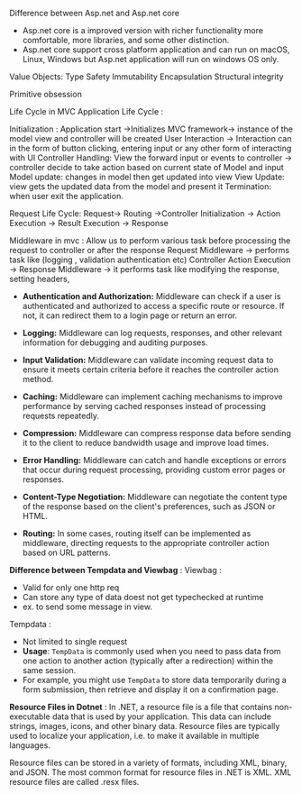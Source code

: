 Difference between Asp.net and Asp.net core
- Asp.net core is a improved version with richer functionality more comfortable, more libraries, and some other distinction.
- Asp.net core support cross platform application and can run on macOS, Linux, Windows but Asp.net application will run on windows OS only. 

Value Objects:
Type Safety
Immutability
Encapsulation
Structural integrity

Primitive obsession

Life Cycle in MVC
Application Life Cycle :

Initialization : 
Application start ->Initializes MVC framework-> instance of the model view and controller will be created
User Interaction -> Interaction can in the form of button clicking, entering input or any other form of interacting with UI 
Controller Handling: View the forward input or events to controller -> controller decide to take action based on current state of Model and input 
Model update: changes in model then get updated into view
View Update: view gets the updated data from the model and present it
Termination: when user exit the application.


Request Life Cycle:
Request-> Routing ->Controller Initialization -> Action Execution -> 
Result Execution -> Response 

Middleware in mvc : 
Allow us to perform various task before processing the request to controller or after the response 
Request Middleware -> performs task like (logging , validation authentication etc)
Controller Action Execution -> 
Response Middleware -> it performs task like modifying the response, setting headers, 

- **Authentication and Authorization:** Middleware can check if a user is authenticated and authorized to access a specific route or resource. If not, it can redirect them to a login page or return an error.
    
- **Logging:** Middleware can log requests, responses, and other relevant information for debugging and auditing purposes.
    
- **Input Validation:** Middleware can validate incoming request data to ensure it meets certain criteria before it reaches the controller action method.
    
- **Caching:** Middleware can implement caching mechanisms to improve performance by serving cached responses instead of processing requests repeatedly.
    
- **Compression:** Middleware can compress response data before sending it to the client to reduce bandwidth usage and improve load times.
    
- **Error Handling:** Middleware can catch and handle exceptions or errors that occur during request processing, providing custom error pages or responses.
    
- **Content-Type Negotiation:** Middleware can negotiate the content type of the response based on the client's preferences, such as JSON or HTML.
    
- **Routing:** In some cases, routing itself can be implemented as middleware, directing requests to the appropriate controller action based on URL patterns.


**Difference between Tempdata and Viewbag** :
Viewbag : 
- Valid for only one http req
- Can store any type of data doest not get typechecked at runtime
- ex. to send some message in view.

Tempdata : 
- Not limited to single request
- **Usage**: `TempData` is commonly used when you need to pass data from one action to another action (typically after a redirection) within the same session.
- For example, you might use `TempData` to store data temporarily during a form submission, then retrieve and display it on a confirmation page.

**Resource Files in Dotnet** :
In .NET, a resource file is a file that contains non-executable data that is used by your application. This data can include strings, images, icons, and other binary data. Resource files are typically used to localize your application, i.e. to make it available in multiple languages.

Resource files can be stored in a variety of formats, including XML, binary, and JSON. The most common format for resource files in .NET is XML. XML resource files are called .resx files.